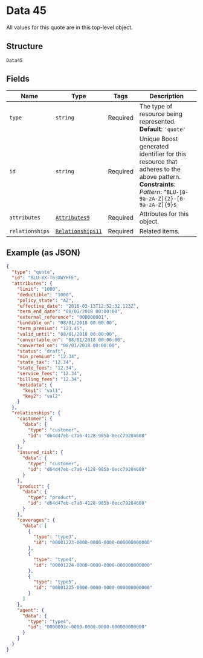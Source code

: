 
# Data 45

All values for this quote are in this top-level object.

## Structure

`Data45`

## Fields

| Name | Type | Tags | Description |
|  --- | --- | --- | --- |
| `type` | `string` | Required | The type of resource being represented.<br>**Default**: `'quote'` |
| `id` | `string` | Required | Unique Boost generated identifier for this resource that adheres to the above pattern.<br>**Constraints**: *Pattern*: `^BLU-[0-9a-zA-Z]{2}-[0-9a-zA-Z]{9}$` |
| `attributes` | [`Attributes9`](../../doc/models/attributes-9.md) | Required | Attributes for this object. |
| `relationships` | [`Relationships11`](../../doc/models/relationships-11.md) | Required | Related items. |

## Example (as JSON)

```json
{
  "type": "quote",
  "id": "BLU-XX-T63XWYHFE",
  "attributes": {
    "limit": "1000",
    "deductible": "1000",
    "policy_state": "AZ",
    "effective_date": "2016-03-13T12:52:32.123Z",
    "term_end_date": "08/01/2018 00:00:00",
    "external_reference": "000000001",
    "bindable_on": "08/01/2018 00:00:00",
    "term_premium": "123.45",
    "valid_until": "08/01/2018 00:00:00",
    "convertable_on": "08/01/2018 00:00:00",
    "converted_on": "08/01/2018 00:00:00",
    "status": "draft",
    "min_premium": "12.34",
    "state_tax": "12.34",
    "state_fees": "12.34",
    "service_fees": "12.34",
    "billing_fees": "12.34",
    "metadata": {
      "key1": "val1",
      "key2": "val2"
    }
  },
  "relationships": {
    "customer": {
      "data": {
        "type": "customer",
        "id": "d64d47eb-c7a6-4128-985b-0ecc79284608"
      }
    },
    "insured_risk": {
      "data": {
        "type": "customer",
        "id": "d64d47eb-c7a6-4128-985b-0ecc79284608"
      }
    },
    "product": {
      "data": {
        "type": "product",
        "id": "d64d47eb-c7a6-4128-985b-0ecc79284608"
      }
    },
    "coverages": {
      "data": [
        {
          "type": "type3",
          "id": "00001223-0000-0000-0000-000000000000"
        },
        {
          "type": "type4",
          "id": "00001224-0000-0000-0000-000000000000"
        },
        {
          "type": "type5",
          "id": "00001225-0000-0000-0000-000000000000"
        }
      ]
    },
    "agent": {
      "data": {
        "type": "type4",
        "id": "0000093c-0000-0000-0000-000000000000"
      }
    }
  }
}
```

